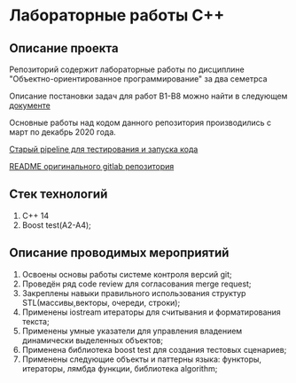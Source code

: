 # Лабораторные работы C++

## Описание проекта

Репозиторий содержит лабораторные работы по дисциплине "Объектно-ориентированное программирование" за два семетрса

Описание постановки задач для работ B1-B8 можно найти в следующем [документе](doc%2FtasksB.pdf)

Основные работы над кодом данного репозитория производились с март по декабрь 2020 года.

[Старый pipeline для тестирования и запуска кода](.gitlab-ci.yml)

[README оригинального gitlab репозитория](doc%2FOLDREADME.md)

## Стек технологий
1. C++ 14
2. Boost test(A2-A4);

## Описание проводимых мероприятий
1. Освоены основы работы системе контроля версий git;
2. Проведён ряд code review для согласования merge request;
3. Закреплены навыки правильного использования структур STL(массивы,векторы, очереди, строки);
4. Применены iostream итераторы для считывания и форматирования текста;
5. Применены умные указатели для управления владением динамически выделенных объектов;
6. Применена библиотека boost test для создания тестовых сценариев;
7. Применены следующие объекты и паттерны языка: функторы, итераторы, лямбда функции, библиотека algorithm;
